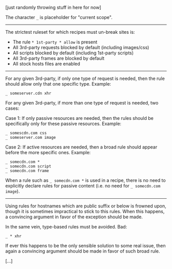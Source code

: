 [just randomly throwing stuff in here for now]

The character `_` is placeholder for "current scope".

***

The strictest ruleset for which recipes must un-break sites is:

- The rule `* 1st-party * allow` is present
- All 3rd-party requests blocked by default (including images/css)
- All scripts blocked by default (including 1st-party scripts)
- All 3rd-party frames are blocked by default
- All stock hosts files are enabled

***

For any given 3rd-party, if only one type of request is needed, then the rule should allow only that one specific type. Example:

    _ someserver.cdn xhr

For any given 3rd-party, if more than one type of request is needed, two cases:

Case 1: If only passive resources are needed, then the rules should be specifically only for these passive resources. Example:

    _ somescdn.com css
    _ someserver.com image

Case 2: If active resources are needed, then a broad rule should appear before the more specific ones. Example:

    _ somecdn.com *
    _ somecdn.com script
    _ somecdn.com frame

When a rule such as `_ somecdn.com *` is used in a recipe, there is no need to explicitly declare rules for passive content (i.e. no need for `_ somecdn.com image`).

***

Using rules for hostnames which are public suffix or below is frowned upon, though it is sometimes impractical to stick to this rules. When this happens, a convincing argument in favor of the exception should be made.

In the same vein, type-based rules must be avoided. Bad:

    _ * xhr

If ever this happens to be the only sensible solution to some real issue, then again a convincing argument should be made in favor of such broad rule.

[...]